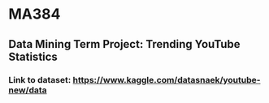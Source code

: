 # MA384
## Data Mining Term Project: Trending YouTube Statistics
### Link to dataset: https://www.kaggle.com/datasnaek/youtube-new/data
